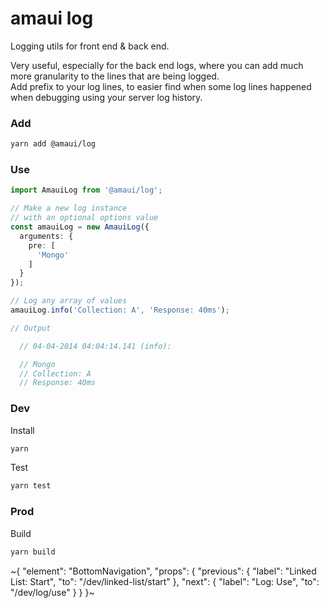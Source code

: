 
# amaui log

Logging utils for front end & back end.

Very useful, especially for the back end logs, where you can add much more granularity to the lines that are being logged. \
Add prefix to your log lines, to easier find when some log lines happened when debugging using your server log history.

### Add

```sh
yarn add @amaui/log
```

### Use

```ts
import AmauiLog from '@amaui/log';

// Make a new log instance
// with an optional options value
const amauiLog = new AmauiLog({
  arguments: {
    pre: [
      'Mongo'
    ]
  }
});

// Log any array of values
amauiLog.info('Collection: A', 'Response: 40ms');

// Output

  // 04-04-2014 04:04:14.141 (info):

  // Mongo
  // Collection: A
  // Response: 40ms

```

### Dev

Install

```sh
yarn
```

Test

```sh
yarn test
```

### Prod

Build

```sh
yarn build
```

~{
  "element": "BottomNavigation",
  "props": {
    "previous": {
      "label": "Linked List: Start",
      "to": "/dev/linked-list/start"
    },
    "next": {
      "label": "Log: Use",
      "to": "/dev/log/use"
    }
  }
}~
